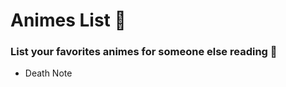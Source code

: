 # Animes List :star2:

### List your favorites animes for someone else reading :book:

- Death Note
